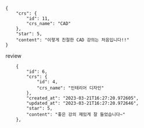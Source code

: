     {
        "crs": {
            "id": 11,
            "crs_name": "CAD"
        },
        "star": 5,
        "content": "이렇게 친절한 CAD 강의는 처음입니다!!"
    }

review

        {
            "id": 6,
            "crs": {
                "id": 4,
                "crs_name": "인테리어 디자인"
            },
            "created_at": "2023-03-21T16:27:20.972605",
            "updated_at": "2023-03-21T16:27:20.972646",
            "star": 5,
            "content": "좋은 강의 재밌게 잘 들었습니다~"
        },